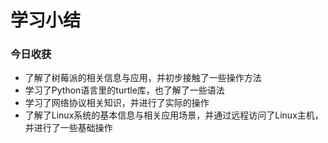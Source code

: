 # 学习小结

### 今日收获

-  了解了树莓派的相关信息与应用，并初步接触了一些操作方法
- 学习了Python语言里的turtle库，也了解了一些语法
- 学习了网络协议相关知识，并进行了实际的操作
- 了解了Linux系统的基本信息与相关应用场景，并通过远程访问了Linux主机，并进行了一些基础操作